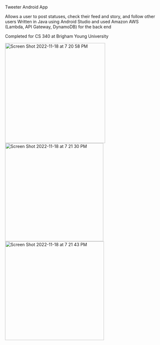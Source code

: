 Tweeter Android App

Allows a user to post statuses, check their feed and story, and follow other users
Written in Java using Android Studio and used Amazon AWS (Lambda, API Gateway, DynamoDB) for the back end

Completed for CS 340 at Brigham Young University

<img width="329" alt="Screen Shot 2022-11-18 at 7 20 58 PM" src="https://user-images.githubusercontent.com/54919127/202829923-163a457e-14e2-4891-8f3b-03ea32a136c9.png">
<img width="323" alt="Screen Shot 2022-11-18 at 7 21 30 PM" src="https://user-images.githubusercontent.com/54919127/202829926-5a15de9c-cd04-4685-9657-2812d5c3ec7f.png">
<img width="325" alt="Screen Shot 2022-11-18 at 7 21 43 PM" src="https://user-images.githubusercontent.com/54919127/202829929-acf916ef-f2c0-4eb0-9d4f-11381a9293d0.png">
